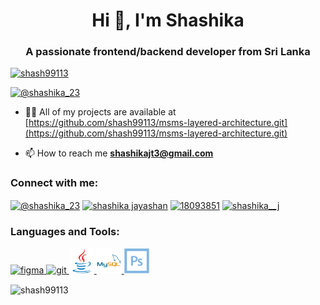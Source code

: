<h1 align="center">Hi 👋, I'm Shashika</h1>
<h3 align="center">A passionate frontend/backend developer from Sri Lanka</h3>

<p align="left"> <a href="https://github.com/ryo-ma/github-profile-trophy"><img src="https://github-profile-trophy.vercel.app/?username=shash99113" alt="shash99113" /></a> </p>

<p align="left"> <a href="https://twitter.com/@shashika_23" target="blank"><img src="https://img.shields.io/twitter/follow/@shashika_23?logo=twitter&style=for-the-badge" alt="@shashika_23" /></a> </p>

- 👨‍💻 All of my projects are available at [https://github.com/shash99113/msms-layered-architecture.git](https://github.com/shash99113/msms-layered-architecture.git)

- 📫 How to reach me **shashikajt3@gmail.com**

<h3 align="left">Connect with me:</h3>
<p align="left">
<a href="https://twitter.com/@shashika_23" target="blank"><img align="center" src="https://raw.githubusercontent.com/rahuldkjain/github-profile-readme-generator/master/src/images/icons/Social/twitter.svg" alt="@shashika_23" height="30" width="40" /></a>
<a href="https://linkedin.com/in/shashika jayashan" target="blank"><img align="center" src="https://raw.githubusercontent.com/rahuldkjain/github-profile-readme-generator/master/src/images/icons/Social/linked-in-alt.svg" alt="shashika jayashan" height="30" width="40" /></a>
<a href="https://stackoverflow.com/users/18093851" target="blank"><img align="center" src="https://raw.githubusercontent.com/rahuldkjain/github-profile-readme-generator/master/src/images/icons/Social/stack-overflow.svg" alt="18093851" height="30" width="40" /></a>
<a href="https://instagram.com/shashika__j" target="blank"><img align="center" src="https://raw.githubusercontent.com/rahuldkjain/github-profile-readme-generator/master/src/images/icons/Social/instagram.svg" alt="shashika__j" height="30" width="40" /></a>
</p>

<h3 align="left">Languages and Tools:</h3>
<p align="left"> <a href="https://www.figma.com/" target="_blank" rel="noreferrer"> <img src="https://www.vectorlogo.zone/logos/figma/figma-icon.svg" alt="figma" width="40" height="40"/> </a> <a href="https://git-scm.com/" target="_blank" rel="noreferrer"> <img src="https://www.vectorlogo.zone/logos/git-scm/git-scm-icon.svg" alt="git" width="40" height="40"/> </a> <a href="https://www.java.com" target="_blank" rel="noreferrer"> <img src="https://raw.githubusercontent.com/devicons/devicon/master/icons/java/java-original.svg" alt="java" width="40" height="40"/> </a> <a href="https://www.mysql.com/" target="_blank" rel="noreferrer"> <img src="https://raw.githubusercontent.com/devicons/devicon/master/icons/mysql/mysql-original-wordmark.svg" alt="mysql" width="40" height="40"/> </a> <a href="https://www.photoshop.com/en" target="_blank" rel="noreferrer"> <img src="https://raw.githubusercontent.com/devicons/devicon/master/icons/photoshop/photoshop-line.svg" alt="photoshop" width="40" height="40"/> </a> </p>

<p><img align="center" src="https://github-readme-stats.vercel.app/api/top-langs?username=shash99113&show_icons=true&locale=en&layout=compact" alt="shash99113" /></p>
